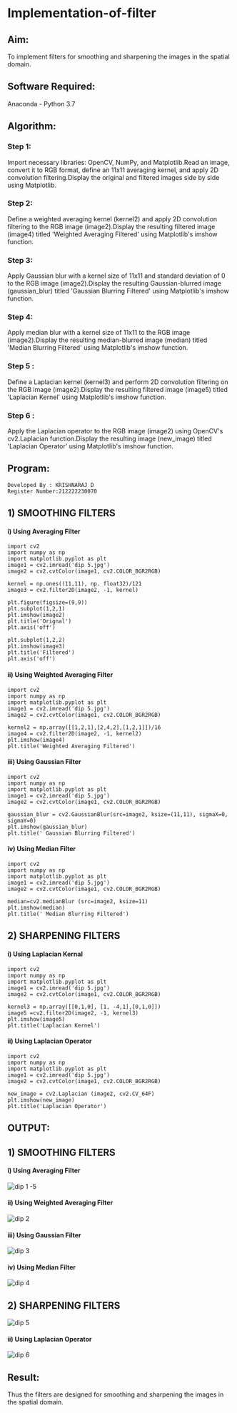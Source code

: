 # Implementation-of-filter
## Aim:
To implement filters for smoothing and sharpening the images in the spatial domain.

## Software Required:
Anaconda - Python 3.7

## Algorithm:
### Step 1:
Import necessary libraries: OpenCV, NumPy, and Matplotlib.Read an image, convert it to RGB format, define an 11x11 averaging kernel, and apply 2D convolution filtering.Display the original and filtered images side by side using Matplotlib.

### Step 2:
Define a weighted averaging kernel (kernel2) and apply 2D convolution filtering to the RGB image (image2).Display the resulting filtered image (image4) titled 'Weighted Averaging Filtered' using Matplotlib's imshow function.

### Step 3:

Apply Gaussian blur with a kernel size of 11x11 and standard deviation of 0 to the RGB image (image2).Display the resulting Gaussian-blurred image (gaussian_blur) titled 'Gaussian Blurring Filtered' using Matplotlib's imshow function.
### Step 4:
Apply median blur with a kernel size of 11x11 to the RGB image (image2).Display the resulting median-blurred image (median) titled 'Median Blurring Filtered' using Matplotlib's imshow function.

### Step 5 :
Define a Laplacian kernel (kernel3) and perform 2D convolution filtering on the RGB image (image2).Display the resulting filtered image (image5) titled 'Laplacian Kernel' using Matplotlib's imshow function.
### Step 6 :
Apply the Laplacian operator to the RGB image (image2) using OpenCV's cv2.Laplacian function.Display the resulting image (new_image) titled 'Laplacian Operator' using Matplotlib's imshow function.
## Program:
```
Developed By : KRISHNARAJ D
Register Number:212222230070
```

## 1) SMOOTHING FILTERS

#### i) Using Averaging Filter
```
import cv2
import numpy as np
import matplotlib.pyplot as plt
image1 = cv2.imread('dip 5.jpg')
image2 = cv2.cvtColor(image1, cv2.COLOR_BGR2RGB)

kernel = np.ones((11,11), np. float32)/121
image3 = cv2.filter2D(image2, -1, kernel)

plt.figure(figsize=(9,9))
plt.subplot(1,2,1)
plt.imshow(image2)
plt.title('Orignal')
plt.axis('off')

plt.subplot(1,2,2)
plt.imshow(image3)
plt.title('Filtered')
plt.axis('off')
```
#### ii) Using Weighted Averaging Filter
```
import cv2
import numpy as np
import matplotlib.pyplot as plt
image1 = cv2.imread('dip 5.jpg')
image2 = cv2.cvtColor(image1, cv2.COLOR_BGR2RGB)

kernel2 = np.array([[1,2,1],[2,4,2],[1,2,1]])/16
image4 = cv2.filter2D(image2, -1, kernel2)
plt.imshow(image4)
plt.title('Weighted Averaging Filtered')
```
#### iii) Using Gaussian Filter
```
import cv2
import numpy as np
import matplotlib.pyplot as plt
image1 = cv2.imread('dip 5.jpg')
image2 = cv2.cvtColor(image1, cv2.COLOR_BGR2RGB)

gaussian_blur = cv2.GaussianBlur(src=image2, ksize=(11,11), sigmaX=0, sigmaY=0)
plt.imshow(gaussian_blur)
plt.title(' Gaussian Blurring Filtered')
```

#### iv) Using Median Filter
```
import cv2
import numpy as np
import matplotlib.pyplot as plt
image1 = cv2.imread('dip 5.jpg')
image2 = cv2.cvtColor(image1, cv2.COLOR_BGR2RGB)

median=cv2.medianBlur (src=image2, ksize=11)
plt.imshow(median)
plt.title(' Median Blurring Filtered')
```

## 2) SHARPENING FILTERS
#### i) Using Laplacian Kernal
```
import cv2
import numpy as np
import matplotlib.pyplot as plt
image1 = cv2.imread('dip 5.jpg')
image2 = cv2.cvtColor(image1, cv2.COLOR_BGR2RGB)

kernel3 = np.array([[0,1,0], [1, -4,1],[0,1,0]])
image5 =cv2.filter2D(image2, -1, kernel3)
plt.imshow(image5)
plt.title('Laplacian Kernel')
```
#### ii) Using Laplacian Operator
```
import cv2
import numpy as np
import matplotlib.pyplot as plt
image1 = cv2.imread('dip 5.jpg')
image2 = cv2.cvtColor(image1, cv2.COLOR_BGR2RGB)

new_image = cv2.Laplacian (image2, cv2.CV_64F)
plt.imshow(new_image)
plt.title('Laplacian Operator')
```

## OUTPUT:
## 1) SMOOTHING FILTERS

#### i) Using Averaging Filter
![dip 1 -5](https://github.com/KRISHNARAJ-D/Implementation-of-filter/assets/119559695/5cf37ce5-1a7d-4946-9119-e11cf7c00698)



#### ii) Using Weighted Averaging Filter
![dip 2](https://github.com/KRISHNARAJ-D/Implementation-of-filter/assets/119559695/06c0df3f-07c5-4b73-853a-6f5a74b89acd)


#### iii) Using Gaussian Filter
![dip 3](https://github.com/KRISHNARAJ-D/Implementation-of-filter/assets/119559695/52004fc3-db34-474f-9b01-cfc100656b5a)


#### iv) Using Median Filter

![dip 4](https://github.com/KRISHNARAJ-D/Implementation-of-filter/assets/119559695/29280dc0-f55e-4e2e-bfb1-dc1bdcb63e67)

## 2) SHARPENING FILTERS

![dip 5](https://github.com/KRISHNARAJ-D/Implementation-of-filter/assets/119559695/1d5fa2ba-a6dc-4bf1-9237-e0296d96d35c)


#### ii) Using Laplacian Operator
![dip 6](https://github.com/KRISHNARAJ-D/Implementation-of-filter/assets/119559695/506f81d6-5fac-4466-8878-f11206531ef8)



## Result:
Thus the filters are designed for smoothing and sharpening the images in the spatial domain.
